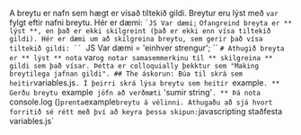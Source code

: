A breytu er nafn sem hægt er vísað tiltekið gildi. Breytur eru lýst með `var` fylgt eftir nafni breytu. Hér er dæmi: `` `JS Var dæmi; `` `Ofangreind breyta er ** lýst **, en það er ekki skilgreint (það er ekki enn vísa tiltekið gildi). Hér er dæmi um að skilgreina breytu, sem gerir það vísa tiltekið gildi: `` `JS Var dæmi = 'einhver strengur'; `` `# Athugið breyta er ** lýst ** nota` var` og notar samasemmerkinu til ** skilgreina ** gildi sem það vísar. Þetta er colloquially þekktur sem "Making breytilega jafnan gildi". ## The áskorun: Búa til skrá sem heitir `variables.js`. Í þeirri skrá lýsa breytu sem heitir `example`. ** Gerðu breytu `example` jöfn að verðmæti` 'sumir string'`. ** Þá nota `console.log ()` prenta `example` breytu á vélinni. Athugaðu að sjá hvort forritið sé rétt með því að keyra þessa skipun: `javascripting staðfesta variables.js`